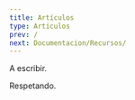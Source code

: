 ```yaml
---
title: Artículos
type: Articulos
prev: /
next: Documentacion/Recursos/
---
```


A escribir.

Respetando.

